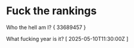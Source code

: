 # Fuck the rankings

Who the hell am I?
{ 33689457 }

What fucking year is it?
[ 2025-05-10T11:30:00Z ]

